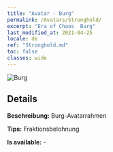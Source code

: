 ```yaml
---
title: "Avatar - Burg"
permalink: /Avatars/Stronghold/
excerpt: "Era of Chaos  Burg"
last_modified_at: 2021-04-25
locale: de
ref: "Stronghold.md"
toc: false
classes: wide
---
```

 ![Burg](/images/a/avatarFrame_4.png)

## Details

 **Beschreibung:** Burg-Avatarrahmen 

 **Tips:** Fraktionsbelohnung 

 **Is available:**  - 

